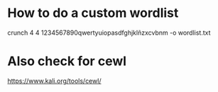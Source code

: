 # How to do a custom wordlist

crunch 4 4 1234567890qwertyuiopasdfghjklñzxcvbnm -o wordlist.txt

# Also check for cewl

https://www.kali.org/tools/cewl/
